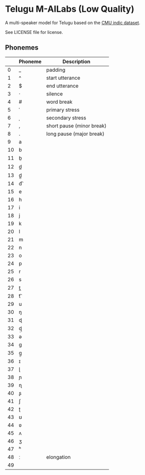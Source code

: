 # Telugu M-AILabs (Low Quality)

A multi-speaker model for Telugu based on the [CMU indic dataset](http://festvox.org/cmu_indic/).

See LICENSE file for license.


## Phonemes

<table><thead><th>&nbsp;</th><th>Phoneme</th><th>Description</th></thead>
<tr>
<td> 0 </td>
<td> _ </td>
<td> padding </td>
</tr>
<tr>
<td> 1 </td>
<td> ^ </td>
<td> start utterance </td>
</tr>
<tr>
<td> 2 </td>
<td> $ </td>
<td> end utterance </td>
</tr>
<tr>
<td> 3 </td>
<td> · </td>
<td> silence </td>
</tr>
<tr>
<td> 4 </td>
<td> # </td>
<td> word break </td>
</tr>
<tr>
<td> 5 </td>
<td> ˈ </td>
<td> primary stress </td>
</tr>
<tr>
<td> 6 </td>
<td> ˌ </td>
<td> secondary stress </td>
</tr>
<tr>
<td> 7 </td>
<td> , </td>
<td> short pause (minor break) </td>
</tr>
<tr>
<td> 8 </td>
<td> . </td>
<td> long pause (major break) </td>
</tr>
<tr>
<td> 9 </td>
<td> a </td>
<td>  </td>
</tr>
<tr>
<td> 10 </td>
<td> b </td>
<td>  </td>
</tr>
<tr>
<td> 11 </td>
<td> b̤ </td>
<td>  </td>
</tr>
<tr>
<td> 12 </td>
<td> d̪ </td>
<td>  </td>
</tr>
<tr>
<td> 13 </td>
<td> d̪̤ </td>
<td>  </td>
</tr>
<tr>
<td> 14 </td>
<td> d͡ </td>
<td>  </td>
</tr>
<tr>
<td> 15 </td>
<td> e </td>
<td>  </td>
</tr>
<tr>
<td> 16 </td>
<td> h </td>
<td>  </td>
</tr>
<tr>
<td> 17 </td>
<td> i </td>
<td>  </td>
</tr>
<tr>
<td> 18 </td>
<td> j </td>
<td>  </td>
</tr>
<tr>
<td> 19 </td>
<td> k </td>
<td>  </td>
</tr>
<tr>
<td> 20 </td>
<td> l </td>
<td>  </td>
</tr>
<tr>
<td> 21 </td>
<td> m </td>
<td>  </td>
</tr>
<tr>
<td> 22 </td>
<td> n </td>
<td>  </td>
</tr>
<tr>
<td> 23 </td>
<td> o </td>
<td>  </td>
</tr>
<tr>
<td> 24 </td>
<td> p </td>
<td>  </td>
</tr>
<tr>
<td> 25 </td>
<td> r </td>
<td>  </td>
</tr>
<tr>
<td> 26 </td>
<td> s </td>
<td>  </td>
</tr>
<tr>
<td> 27 </td>
<td> t̪ </td>
<td>  </td>
</tr>
<tr>
<td> 28 </td>
<td> t͡ </td>
<td>  </td>
</tr>
<tr>
<td> 29 </td>
<td> u </td>
<td>  </td>
</tr>
<tr>
<td> 30 </td>
<td> ŋ </td>
<td>  </td>
</tr>
<tr>
<td> 31 </td>
<td> ɖ </td>
<td>  </td>
</tr>
<tr>
<td> 32 </td>
<td> ɖ̤ </td>
<td>  </td>
</tr>
<tr>
<td> 33 </td>
<td> ə </td>
<td>  </td>
</tr>
<tr>
<td> 34 </td>
<td> ɡ </td>
<td>  </td>
</tr>
<tr>
<td> 35 </td>
<td> ɡ̤ </td>
<td>  </td>
</tr>
<tr>
<td> 36 </td>
<td> ɪ </td>
<td>  </td>
</tr>
<tr>
<td> 37 </td>
<td> ɭ </td>
<td>  </td>
</tr>
<tr>
<td> 38 </td>
<td> ɲ </td>
<td>  </td>
</tr>
<tr>
<td> 39 </td>
<td> ɳ </td>
<td>  </td>
</tr>
<tr>
<td> 40 </td>
<td> ʂ </td>
<td>  </td>
</tr>
<tr>
<td> 41 </td>
<td> ʃ </td>
<td>  </td>
</tr>
<tr>
<td> 42 </td>
<td> ʈ </td>
<td>  </td>
</tr>
<tr>
<td> 43 </td>
<td> ʊ </td>
<td>  </td>
</tr>
<tr>
<td> 44 </td>
<td> ʋ </td>
<td>  </td>
</tr>
<tr>
<td> 45 </td>
<td> ʌ </td>
<td>  </td>
</tr>
<tr>
<td> 46 </td>
<td> ʒ </td>
<td>  </td>
</tr>
<tr>
<td> 47 </td>
<td> ʰ </td>
<td>  </td>
</tr>
<tr>
<td> 48 </td>
<td> ː </td>
<td> elongation </td>
</tr>
<tr>
<td> 49 </td>
<td> ‌ </td>
<td>  </td>
</tr>
</table>
